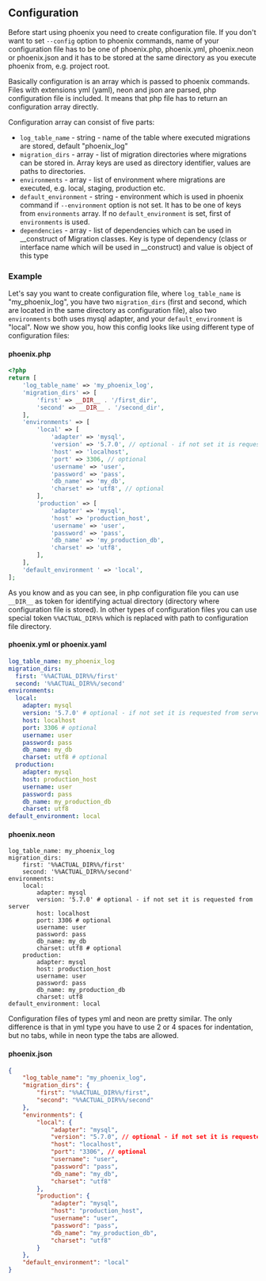 ## Configuration
Before start using phoenix you need to create configuration file. If you don't want to set `--config` option to phoenix commands, name of your configuration file has to be one of phoenix.php, phoenix.yml, phoenix.neon or phoenix.json and it has to be stored at the same directory as you execute phoenix from, e.g. project root.

Basically configuration is an array which is passed to phoenix commands. Files with extensions yml (yaml), neon and json are parsed, php configuration file is included. It means that php file has to return an configuration array directly.

Configuration array can consist of five parts:
- `log_table_name` - string - name of the table where executed migrations are stored, default "phoenix_log"
- `migration_dirs` - array - list of migration directories where migrations can be stored in. Array keys are used as directory identifier, values are paths to directories.
- `environments` - array - list of environment where migrations are executed, e.g. local, staging, production etc.
- `default_environment` - string - environment which is used in phoenix command if `--environment` option is not set. It has to be one of keys from `environments` array. If no `default_environment` is set, first of `environments` is used.
- `dependencies` - array - list of dependencies which can be used in __construct of Migration classes. Key is type of dependency (class or interface name which will be used in __construct) and value is object of this type

### Example
Let's say you want to create configuration file, where `log_table_name` is "my_phoenix_log", you have two `migration_dirs` (first and second, which are located in the same directory as configuration file), also two `environments` both uses mysql adapter, and your `default_environment` is "local". Now we show you, how this config looks like using different type of configuration files:

#### phoenix.php
```php
<?php
return [
    'log_table_name' => 'my_phoenix_log',
    'migration_dirs' => [
        'first' => __DIR__ . '/first_dir',
        'second' => __DIR__ . '/second_dir',
    ],
    'environments' => [
        'local' => [
            'adapter' => 'mysql',
            'version' => '5.7.0', // optional - if not set it is requested from server 
            'host' => 'localhost',
            'port' => 3306, // optional
            'username' => 'user',
            'password' => 'pass',
            'db_name' => 'my_db',
            'charset' => 'utf8', // optional
        ],
        'production' => [
            'adapter' => 'mysql',
            'host' => 'production_host',
            'username' => 'user',
            'password' => 'pass',
            'db_name' => 'my_production_db',
            'charset' => 'utf8',
        ],
    ],
    'default_environment ' => 'local',
];
```
As you know and as you can see, in php configuration file you can use `__DIR__` as token for identifying actual directory (directory where configuration file is stored). In other types of configuration files you can use special token `%%ACTUAL_DIR%%` which is replaced with path to configuration file directory.

#### phoenix.yml or phoenix.yaml
```yaml
log_table_name: my_phoenix_log
migration_dirs:
  first: '%%ACTUAL_DIR%%/first'
  second: '%%ACTUAL_DIR%%/second'
environments:
  local:
    adapter: mysql
    version: '5.7.0' # optional - if not set it is requested from server
    host: localhost
    port: 3306 # optional
    username: user
    password: pass
    db_name: my_db
    charset: utf8 # optional
  production:
    adapter: mysql
    host: production_host
    username: user
    password: pass
    db_name: my_production_db
    charset: utf8
default_environment: local
```

#### phoenix.neon
```neon
log_table_name: my_phoenix_log
migration_dirs:
    first: '%%ACTUAL_DIR%%/first'
    second: '%%ACTUAL_DIR%%/second'
environments:
    local:
        adapter: mysql
        version: '5.7.0' # optional - if not set it is requested from server
        host: localhost
        port: 3306 # optional
        username: user
        password: pass
        db_name: my_db
        charset: utf8 # optional
    production:
        adapter: mysql
        host: production_host
        username: user
        password: pass
        db_name: my_production_db
        charset: utf8
default_environment: local
```

Configuration files of types yml and neon are pretty similar. The only difference is that in yml type you have to use 2 or 4 spaces for indentation, but no tabs, while in neon type the tabs are allowed.

#### phoenix.json
```json
{
    "log_table_name": "my_phoenix_log",
    "migration_dirs": {
        "first": "%%ACTUAL_DIR%%/first",
        "second": "%%ACTUAL_DIR%%/second"
    },
    "environments": {
        "local": {
            "adapter": "mysql",
            "version": "5.7.0", // optional - if not set it is requested from server
            "host": "localhost",
            "port": "3306", // optional
            "username": "user",
            "password": "pass",
            "db_name": "my_db",
            "charset": "utf8"
        },
        "production": {
            "adapter": "mysql",
            "host": "production_host",
            "username": "user",
            "password": "pass",
            "db_name": "my_production_db",
            "charset": "utf8"
        }
    },
    "default_environment": "local"
}
```
